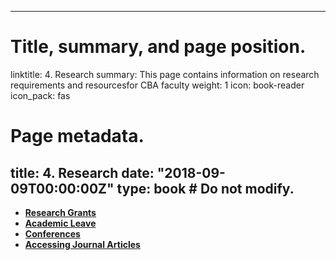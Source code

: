 
---
# Title, summary, and page position.
linktitle: 4. Research
summary: This page contains information on research requirements and resourcesfor CBA faculty
weight: 1
icon: book-reader
icon_pack: fas

# Page metadata.
title: 4. Research
date: "2018-09-09T00:00:00Z"
type: book  # Do not modify.
---


* [**Research Grants**](https://cbalink.netlify.app/docs/chapter4/grants/)
* [**Academic Leave**](https://cbalink.netlify.app/docs/chapter4/sabbatical/)
* [**Conferences**](https://cbalink.netlify.app/docs/chapter4/conferences/)
* [**Accessing Journal Articles**](https://cbalink.netlify.app/docs/chapter4/library/)
